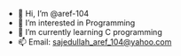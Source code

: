 - 👋 Hi, I’m @aref-104
- 👀 I’m interested in Programming
- 🌱 I’m currently learning C programming
 - 📫 Email: sajedullah_aref_104@yahoo.com
